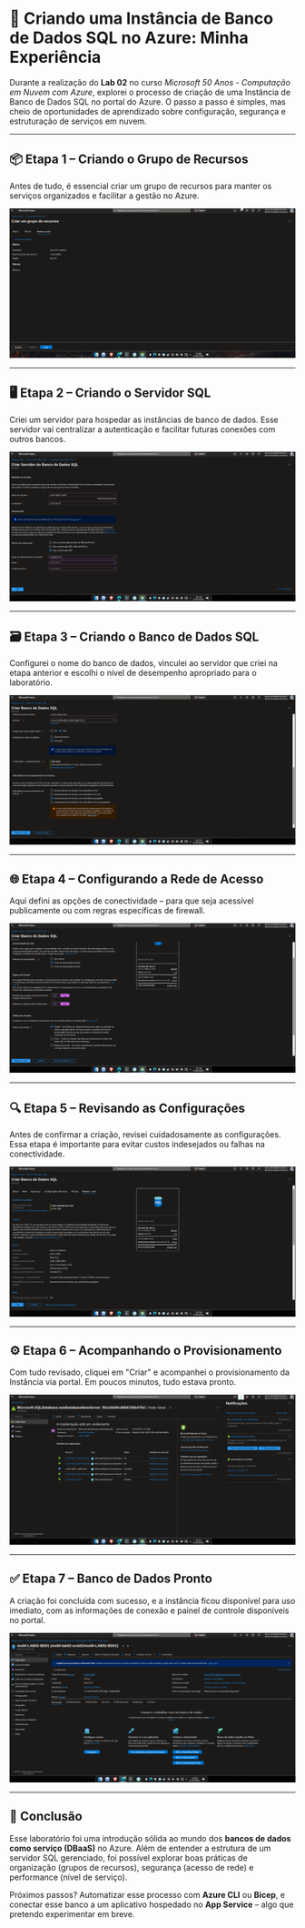 
# 💾 Criando uma Instância de Banco de Dados SQL no Azure: Minha Experiência

Durante a realização do **Lab 02** no curso *Microsoft 50 Anos - Computação em Nuvem com Azure*, explorei o processo de criação de uma Instância de Banco de Dados SQL no portal do Azure. O passo a passo é simples, mas cheio de oportunidades de aprendizado sobre configuração, segurança e estruturação de serviços em nuvem.

---

## 📦 Etapa 1 – Criando o Grupo de Recursos

Antes de tudo, é essencial criar um grupo de recursos para manter os serviços organizados e facilitar a gestão no Azure.

![Criar grupo de recursos](assets/01-ms50-lab02--criacao-do-grupo-de-recursos.png)

---

## 🖥️ Etapa 2 – Criando o Servidor SQL

Criei um servidor para hospedar as instâncias de banco de dados. Esse servidor vai centralizar a autenticação e facilitar futuras conexões com outros bancos.

![Criar servidor SQL](assets/02-ms50-lab02-criacao-servidor-do-banco-de-dados-sql.png)

---

## 🗃️ Etapa 3 – Criando o Banco de Dados SQL

Configurei o nome do banco de dados, vinculei ao servidor que criei na etapa anterior e escolhi o nível de desempenho apropriado para o laboratório.

![Criar Instância de Banco de Dados SQL](assets/03-ms50-lab02-criacao-bancode-dados-sql.png)

---

## 🌐 Etapa 4 – Configurando a Rede de Acesso

Aqui defini as opções de conectividade – para que seja acessível publicamente ou com regras específicas de firewall.

![Configurar rede de acesso](assets/04-ms50-lab02-criacao-da-rede-banco-de-dados-sql.png)

---

## 🔍 Etapa 5 – Revisando as Configurações

Antes de confirmar a criação, revisei cuidadosamente as configurações. Essa etapa é importante para evitar custos indesejados ou falhas na conectividade.

![Revisão da criação](assets/05-ms50-lab02-revisao-criacao-bancode-dados-sql.png)

---

## ⚙️ Etapa 6 – Acompanhando o Provisionamento

Com tudo revisado, cliquei em "Criar" e acompanhei o provisionamento da Instância via portal. Em poucos minutos, tudo estava pronto.

![Andamento da criação](assets/06-ms50-lab02-andamento-da-criacao-bancode-dados-sql.png)

---

## ✅ Etapa 7 – Banco de Dados Pronto

A criação foi concluída com sucesso, e a instância ficou disponível para uso imediato, com as informações de conexão e painel de controle disponíveis no portal.

![Criação finalizada](assets/06-ms50-lab02-finalizado-criacao-banco-de-dados-sql.png)

---

## 📝 Conclusão

Esse laboratório foi uma introdução sólida ao mundo dos **bancos de dados como serviço (DBaaS)** no Azure. Além de entender a estrutura de um servidor SQL gerenciado, foi possível explorar boas práticas de organização (grupos de recursos), segurança (acesso de rede) e performance (nível de serviço).

Próximos passos? Automatizar esse processo com **Azure CLI** ou **Bicep**, e conectar esse banco a um aplicativo hospedado no **App Service** – algo que pretendo experimentar em breve.
